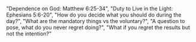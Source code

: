 "Dependence on God: Matthew 6:25-34",
"Duty to Live in the Light: Ephesians 5:6-20",
"How do you decide what you should do during the day?",
"What are the mandatory things vs the voluntary?",
"A question to pose, what do you never regret doing?",
"What if you regret the results but not the intention?"